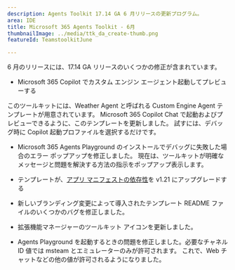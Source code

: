 ```yaml
---
description: Agents Toolkit 17.14 GA 6 月リリースの更新プログラム。
area: IDE
title: Microsoft 365 Agents Toolkit - 6月
thumbnailImage: ../media/ttk_da_create-thumb.png
featureId: TeamstoolkitJune

---
```



6 月のリリースには、17.14 GA リリースのいくつかの修正が含まれています。

- Microsoft 365 Copilot でカスタム エンジン エージェント起動してプレビューする

このツールキットには、Weather Agent と呼ばれる Custom Engine Agent テンプレートが用意されています。 Microsoft 365 Copilot Chat で起動およびプレビューできるように、このテンプレートを更新しました。 試すには、デバッグ時に Copilot 起動プロファイルを選択するだけです。 

- Microsoft 365 Agents Playground のインストールでデバッグに失敗した場合のエラー ポップアップを修正しました。 現在は、ツールキットが明確なメッセージと問題を解決する方法の指示をポップアップ表示します。

- テンプレートが、[アプリ マニフェストの依存性](https://developer.microsoft.com/json-schemas/teams/v1.22/MicrosoftTeams.schema.json)を v1.21 にアップグレードする

- 新しいブランディング変更によって導入されたテンプレート README ファイルのいくつかのバグを修正しました。

- 拡張機能マネージャーのツールキット アイコンを更新しました。

- Agents Playground を起動するときの問題を修正しました。必要なチャネル ID 値では msteam とエミュレーターのみが許可されます。 これで、Web チャットなどの他の値が許可されるようになりました。
